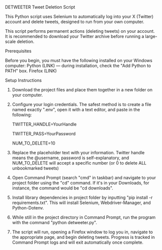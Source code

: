 DETWEETER
Tweet Deletion Script

This Python script uses Selenium to automatically log into your X (Twitter) account and delete tweets, designed to run from your own computer.

This script performs permanent actions (deleting tweets) on your account. It is recommended to download your Twitter archive before running a large-scale deletion.

Prerequisites

Before you begin, you must have the following installed on your Windows computer:
Python (LINK) — during installation, check the "Add Python to PATH" box.
Firefox (LINK)

Setup Instructions

1. Download the project files and place them together in a new folder on your computer.

2. Configure your login credentials. The safest method is to create a file named exactly ".env", open it with a text editor, and paste in the following:

    TWITTER_HANDLE=YourHandle

    TWITTER_PASS=YourPassword
    
    NUM_TO_DELETE=10

3. Replace the placeholder text with your information. Twitter handle means the @username, password is self-explanatory, and NUM_TO_DELETE will accept a specific number (or 0 to delete ALL unbookmarked tweets)

4. Open Command Prompt (search "cmd" in taskbar) and navigate to your project folder using the "cd" command. If it's in your Downloads, for instance, the command would be "cd downloads".

5. Install library dependencies in project folder by inputting "pip install -r requirements.txt".  This will install Selenium, Webdriver-Manager, and Python-Dotenv.

6. While still in the project directory in Command Prompt, run the program with the command "python detweeter.py".

7. The script will run, opening a Firefox window to log you in, navigate to the appropriate page, and begin deleting tweets. Progress is tracked in Command Prompt logs and will exit automatically once complete.